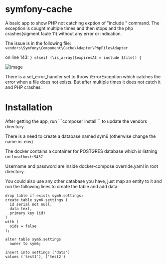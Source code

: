 # symfony-cache

A basic app to show PHP not catching exption of "include <file>" command.
The exception is cought multiple times and then stops and the php crashes(sigment faule 11) 
without any error or indication.

The issue is in the following file: 
  ``` vendors\Symfony\Component\Cache\Adapter\PhpFilesAdapter  ```
  
  on line 143: ```} elseif (\is_array($expiresAt = include $file)) {```

![image](https://user-images.githubusercontent.com/53225926/158756826-92d96f82-3637-480a-8d58-a3c930c11499.png)


There is a set_error_handler set to throw \ErrorException which catches the error when a file does not exists.
But after multiple times it does not catch it and PHP crashes.


<h1>Installation</h1>
After getting the app, run ```composer install``` to update the vendors directory.

There is a need to create a database named sym6 (otherwise change the name in .env)
  
The docker contains a container for POSTGRES database which is listning on ```localhost:5437```
  
Username and password are inside docker-compose.override.yaml in root directory.
  
You could also use any other database you have, just map an entity to it
and run the following lines to create the table and add data:


  

```
drop table if exists sym6.settings;
create table sym6.settings (
  id serial not null,
  data text,
  primary key (id)
)
with (
  oids = false
);

alter table sym6.settings
  owner to sym6;

insert into settings ("data")
values ('test1'), ('test2')
```

